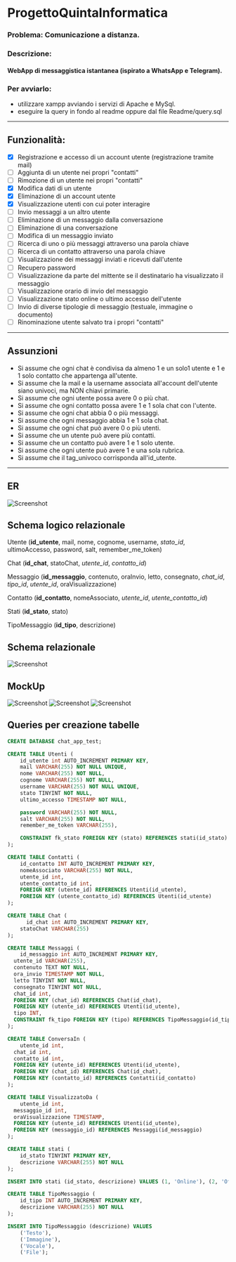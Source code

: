 # ProgettoQuintaInformatica

### Problema: Comunicazione a distanza.

### Descrizione:

#### WebApp di messaggistica istantanea (ispirato a WhatsApp e Telegram).

### Per avviarlo:

- utilizzare xampp avviando i servizi di Apache e MySql.
- eseguire la query in fondo al readme oppure dal file Readme/query.sql

---

## Funzionalità:

- [X] Registrazione e accesso di un account utente (registrazione tramite mail)
- [ ] Aggiunta di un utente nei propri "contatti"
- [ ] Rimozione di un utente nei propri "contatti"
- [X] Modifica dati di un utente
- [X] Eliminazione di un account utente
- [X] Visualizzazione utenti con cui poter interagire
- [ ] Invio messaggi a un altro utente
- [ ] Eliminazione di un messaggio dalla conversazione
- [ ] Eliminazione di una conversazione
- [ ] Modifica di un messaggio inviato
- [ ] Ricerca di uno o più messaggi attraverso una parola chiave
- [ ] Ricerca di un contatto attraverso una parola chiave
- [ ] Visualizzazione dei messaggi inviati e ricevuti dall'utente
- [ ] Recupero password
- [ ] Visualizzazione da parte del mittente se il destinatario ha visualizzato il messaggio
- [ ] Visualizzazione orario di invio del messaggio
- [ ] Visualizzazione stato online o ultimo accesso dell'utente
- [ ] Invio di diverse tipologie di messaggio (testuale, immagine o documento)
- [ ] Rinominazione utente salvato tra i propri "contatti"

---

## Assunzioni

- Si assume che ogni chat è condivisa da almeno 1 e un solo1 utente e 1 e 1 solo contatto che appartenga all'utente.
- Si assume che la mail e la username associata all'account dell'utente siano univoci, ma NON chiavi primarie.
- Si assume che ogni utente possa avere 0 o più chat.
- Si assume che ogni contatto possa avere 1 e 1 sola chat con l'utente.
- Si assume che ogni chat abbia 0 o più messaggi.
- Si assume che ogni messaggio abbia 1 e 1 sola chat.
- Si assume che ogni chat può avere 0 o più utenti.
- Si assume che un utente può avere più contatti.
- Si assume che un contatto può avere 1 e 1 solo utente.
- Si assume che ogni utente può avere 1 e una sola rubrica.
- Si assume che il tag_univoco corrisponda all'id_utente.

---

## ER

![Screenshot](./Readme/ERChatApp.png)

## Schema logico relazionale

Utente (**id_utente**, mail, nome, cognome, username, *stato_id*, ultimoAccesso, password, salt, remember_me_token)

Chat (**id_chat**, statoChat, *utente_id*, *contatto_id*)

Messaggio (**id_messaggio**, contenuto, oraInvio, letto, consegnato, *chat_id*, *tipo_id*, *utente_id*, oraVisualizzazione)

Contatto (**id_contatto**, nomeAssociato, *utente_id*, *utente_contatto_id*)

Stati (**id_stato**, stato)

TipoMessaggio (**id_tipo**, descrizione)

## Schema relazionale

![Screenshot](./Readme/SchemaRelazionale.png)

## MockUp

![Screenshot](./Readme/Slide1.jpg)
![Screenshot](./Readme/Slide2.PNG)
![Screenshot](./Readme/Slide3.PNG)

## Queries per creazione tabelle

```sql
CREATE DATABASE chat_app_test;

CREATE TABLE Utenti (
    id_utente int AUTO_INCREMENT PRIMARY KEY, 
    mail VARCHAR(255) NOT NULL UNIQUE,
    nome VARCHAR(255) NOT NULL,
    cognome VARCHAR(255) NOT NULL,
    username VARCHAR(255) NOT NULL UNIQUE,
    stato TINYINT NOT NULL,
    ultimo_accesso TIMESTAMP NOT NULL,

    password VARCHAR(255) NOT NULL,
    salt VARCHAR(255) NOT NULL,
    remember_me_token VARCHAR(255),

    CONSTRAINT fk_stato FOREIGN KEY (stato) REFERENCES stati(id_stato)
);

CREATE TABLE Contatti (
    id_contatto INT AUTO_INCREMENT PRIMARY KEY,
    nomeAssociato VARCHAR(255) NOT NULL,
    utente_id int,
    utente_contatto_id int,
    FOREIGN KEY (utente_id) REFERENCES Utenti(id_utente),
    FOREIGN KEY (utente_contatto_id) REFERENCES Utenti(id_utente)
);

CREATE TABLE Chat (
	  id_chat int AUTO_INCREMENT PRIMARY KEY,
    statoChat VARCHAR(255)
);

CREATE TABLE Messaggi (
	id_messaggio int AUTO_INCREMENT PRIMARY KEY,
  utente_id VARCHAR(255),
  contenuto TEXT NOT NULL,
  ora_invio TIMESTAMP NOT NULL,
  letto TINYINT NOT NULL,
  consegnato TINYINT NOT NULL,
  chat_id int,
  FOREIGN KEY (chat_id) REFERENCES Chat(id_chat),
  FOREIGN KEY (utente_id) REFERENCES Utenti(id_utente),
  tipo INT,
  CONSTRAINT fk_tipo FOREIGN KEY (tipo) REFERENCES TipoMessaggio(id_tipo)
);

CREATE TABLE ConversaIn (
	utente_id int,
  chat_id int,
  contatto_id int,
  FOREIGN KEY (utente_id) REFERENCES Utenti(id_utente),
  FOREIGN KEY (chat_id) REFERENCES Chat(id_chat),
  FOREIGN KEY (contatto_id) REFERENCES Contatti(id_contatto)
);

CREATE TABLE VisualizzatoDa (
	utente_id int,
  messaggio_id int,
  oraVisualizzazione TIMESTAMP,
  FOREIGN KEY (utente_id) REFERENCES Utenti(id_utente),
  FOREIGN KEY (messaggio_id) REFERENCES Messaggi(id_messaggio)
);

CREATE TABLE stati (
    id_stato TINYINT PRIMARY KEY,
    descrizione VARCHAR(255) NOT NULL
);

INSERT INTO stati (id_stato, descrizione) VALUES (1, 'Online'), (2, 'Offline');

CREATE TABLE TipoMessaggio (
    id_tipo INT AUTO_INCREMENT PRIMARY KEY,
    descrizione VARCHAR(255) NOT NULL
);

INSERT INTO TipoMessaggio (descrizione) VALUES
    ('Testo'),
    ('Immagine'),
    ('Vocale'),
    ('File');

```
